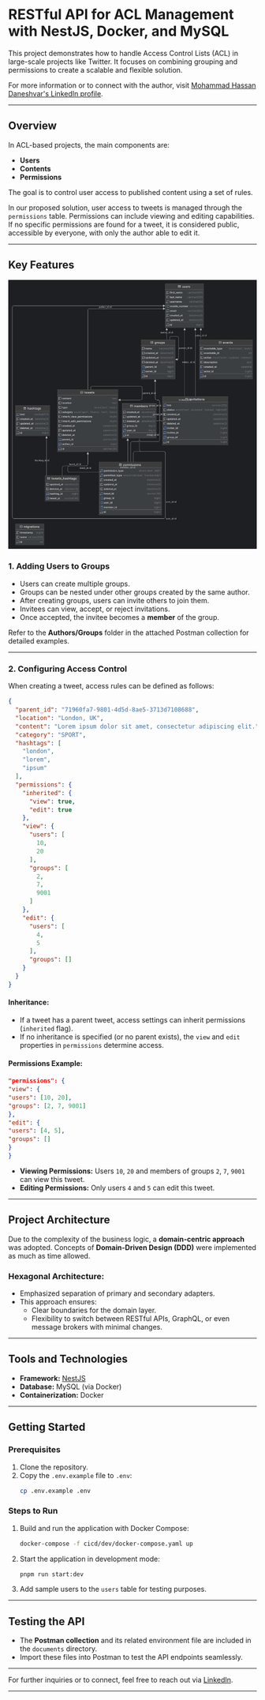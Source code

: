 # RESTful API for ACL Management with NestJS, Docker, and MySQL

This project demonstrates how to handle Access Control Lists (ACL) in large-scale projects like Twitter. It focuses on
combining grouping and permissions to create a scalable and flexible solution.

For more information or to connect with the author,
visit [Mohammad Hassan Daneshvar's LinkedIn profile](https://www.linkedin.com/in/mohammad-hassan-daneshvar/).

---

## Overview

In ACL-based projects, the main components are:

- **Users**
- **Contents**
- **Permissions**

The goal is to control user access to published content using a set of rules.

In our proposed solution, user access to tweets is managed through the `permissions` table. Permissions can include
viewing and editing capabilities. If no specific permissions are found for a tweet, it is considered public, accessible
by everyone, with only the author able to edit it.

---

## Key Features

![ERD](documents/erd.png)

### 1. Adding Users to Groups

- Users can create multiple groups.
- Groups can be nested under other groups created by the same author.
- After creating groups, users can invite others to join them.
- Invitees can view, accept, or reject invitations.
- Once accepted, the invitee becomes a **member** of the group.

Refer to the **Authors/Groups** folder in the attached Postman collection for detailed examples.

---

### 2. Configuring Access Control

When creating a tweet, access rules can be defined as follows:

```json
{
  "parent_id": "71960fa7-9801-4d5d-8ae5-3713d7108688",
  "location": "London, UK",
  "content": "Lorem ipsum dolor sit amet, consectetur adipiscing elit.",
  "category": "SPORT",
  "hashtags": [
    "london",
    "lorem",
    "ipsum"
  ],
  "permissions": {
    "inherited": {
      "view": true,
      "edit": true
    },
    "view": {
      "users": [
        10,
        20
      ],
      "groups": [
        2,
        7,
        9001
      ]
    },
    "edit": {
      "users": [
        4,
        5
      ],
      "groups": []
    }
  }
}
```

#### Inheritance:

- If a tweet has a parent tweet, access settings can inherit permissions (`inherited` flag).
- If no inheritance is specified (or no parent exists), the `view` and `edit` properties in `permissions` determine
  access.

#### Permissions Example:

```json
"permissions": {
"view": {
"users": [10, 20],
"groups": [2, 7, 9001]
},
"edit": {
"users": [4, 5],
"groups": []
}
}
```

- **Viewing Permissions:** Users `10`, `20` and members of groups `2`, `7`, `9001` can view this tweet.
- **Editing Permissions:** Only users `4` and `5` can edit this tweet.

---

## Project Architecture

Due to the complexity of the business logic, a **domain-centric approach** was adopted. Concepts of **Domain-Driven
Design (DDD)** were implemented as much as time allowed.

### Hexagonal Architecture:

- Emphasized separation of primary and secondary adapters.
- This approach ensures:
    - Clear boundaries for the domain layer.
    - Flexibility to switch between RESTful APIs, GraphQL, or even message brokers with minimal changes.

---

## Tools and Technologies

- **Framework:** [NestJS](https://nestjs.com/)
- **Database:** MySQL (via Docker)
- **Containerization:** Docker

---

## Getting Started

### Prerequisites

1. Clone the repository.
2. Copy the `.env.example` file to `.env`:
   ```bash
   cp .env.example .env
   ```

### Steps to Run

1. Build and run the application with Docker Compose:
   ```bash
   docker-compose -f cicd/dev/docker-compose.yaml up
   ```
2. Start the application in development mode:
   ```bash
   pnpm run start:dev
   ```
3. Add sample users to the `users` table for testing purposes.

---

## Testing the API

- The **Postman collection** and its related environment file are included in the `documents` directory.
- Import these files into Postman to test the API endpoints seamlessly.

---

For further inquiries or to connect, feel free to reach out
via [LinkedIn](https://www.linkedin.com/in/mohammad-hassan-daneshvar/).

---
